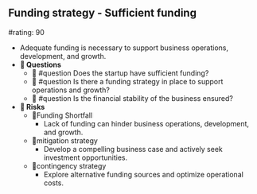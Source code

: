 ## Funding strategy - Sufficient funding
#rating: 90
- Adequate funding is necessary to support business operations, development, and growth.
- **💭 Questions**
  - 💭 #question Does the startup have sufficient funding?
  - 💭 #question Is there a funding strategy in place to support operations and growth?
  - 💭 #question Is the financial stability of the business ensured?
- **🚨 Risks**
  - 🚨Funding Shortfall
    - Lack of funding can hinder business operations, development, and growth.
  - 🚨mitigation strategy
    - Develop a compelling business case and actively seek investment opportunities.
  - 🚨contingency strategy
    - Explore alternative funding sources and optimize operational costs.


